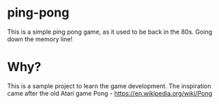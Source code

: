 # ping-pong
This is a simple ping pong game, as it used to be back in the 80s. Going down the memory line!

# Why?
This is a sample project to learn the game development. The inspiration came after the old Atari game Pong - https://en.wikipedia.org/wiki/Pong
